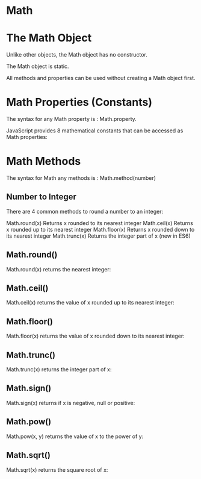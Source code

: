 # Math
# The Math Object
Unlike other objects, the Math object has no constructor.

The Math object is static.

All methods and properties can be used without creating a Math object first.

# Math Properties (Constants)

The syntax for any Math property is : Math.property.

JavaScript provides 8 mathematical constants that can be accessed as Math properties:

# Math Methods
The syntax for Math any methods is : Math.method(number)

## Number to Integer
There are 4 common methods to round a number to an integer:

Math.round(x)	Returns x rounded to its nearest integer
Math.ceil(x)	Returns x rounded up to its nearest integer
Math.floor(x)	Returns x rounded down to its nearest integer
Math.trunc(x)	Returns the integer part of x (new in ES6)
## Math.round()
Math.round(x) returns the nearest integer:

## Math.ceil()
Math.ceil(x) returns the value of x rounded up to its nearest integer:

## Math.floor()
Math.floor(x) returns the value of x rounded down to its nearest integer:

## Math.trunc()
Math.trunc(x) returns the integer part of x:

## Math.sign()
Math.sign(x) returns if x is negative, null or positive:

## Math.pow()
Math.pow(x, y) returns the value of x to the power of y:

## Math.sqrt()
Math.sqrt(x) returns the square root of x:

